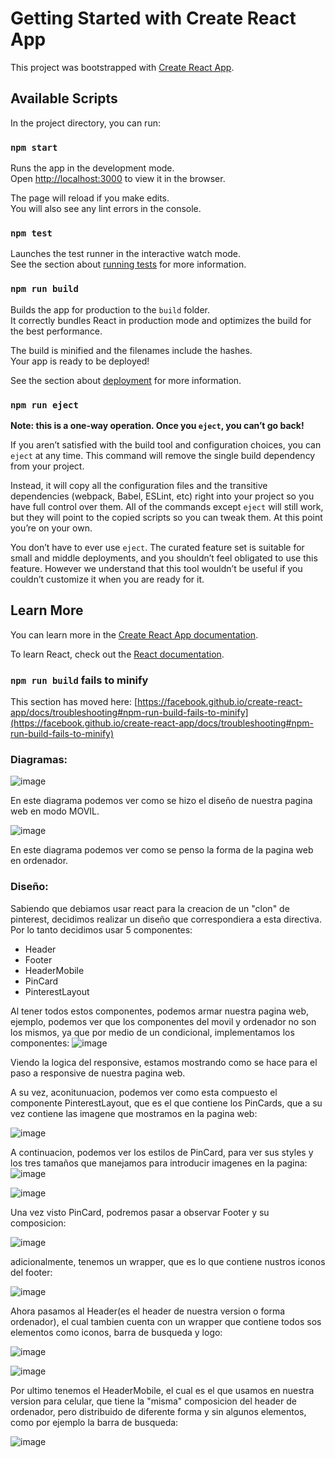 # Getting Started with Create React App

This project was bootstrapped with [Create React App](https://github.com/facebook/create-react-app).

## Available Scripts

In the project directory, you can run:

### `npm start`

Runs the app in the development mode.\
Open [http://localhost:3000](http://localhost:3000) to view it in the browser.

The page will reload if you make edits.\
You will also see any lint errors in the console.

### `npm test`

Launches the test runner in the interactive watch mode.\
See the section about [running tests](https://facebook.github.io/create-react-app/docs/running-tests) for more information.

### `npm run build`

Builds the app for production to the `build` folder.\
It correctly bundles React in production mode and optimizes the build for the best performance.

The build is minified and the filenames include the hashes.\
Your app is ready to be deployed!

See the section about [deployment](https://facebook.github.io/create-react-app/docs/deployment) for more information.

### `npm run eject`

**Note: this is a one-way operation. Once you `eject`, you can’t go back!**

If you aren’t satisfied with the build tool and configuration choices, you can `eject` at any time. This command will remove the single build dependency from your project.

Instead, it will copy all the configuration files and the transitive dependencies (webpack, Babel, ESLint, etc) right into your project so you have full control over them. All of the commands except `eject` will still work, but they will point to the copied scripts so you can tweak them. At this point you’re on your own.

You don’t have to ever use `eject`. The curated feature set is suitable for small and middle deployments, and you shouldn’t feel obligated to use this feature. However we understand that this tool wouldn’t be useful if you couldn’t customize it when you are ready for it.

## Learn More

You can learn more in the [Create React App documentation](https://facebook.github.io/create-react-app/docs/getting-started).

To learn React, check out the [React documentation](https://reactjs.org/).

### `npm run build` fails to minify

This section has moved here: [https://facebook.github.io/create-react-app/docs/troubleshooting#npm-run-build-fails-to-minify](https://facebook.github.io/create-react-app/docs/troubleshooting#npm-run-build-fails-to-minify)

### Diagramas:

![image](https://user-images.githubusercontent.com/72415333/137005952-61444721-5528-4903-b55c-00af7726a5ee.png)

En este diagrama podemos ver como se hizo el diseño de nuestra pagina web en modo MOVIL.

![image](https://user-images.githubusercontent.com/72415333/137006052-84a26b98-74f9-459b-b097-ad9b185d8e47.png)

En este diagrama podemos ver como se penso la forma de la pagina web en ordenador.

### Diseño:
Sabiendo que debiamos usar react para la creacion de un "clon" de pinterest, decidimos realizar un diseño que correspondiera a esta directiva.
Por lo tanto decidimos usar 5 componentes:
* Header
* Footer
* HeaderMobile
* PinCard
* PinterestLayout


Al tener todos estos componentes, podemos armar nuestra pagina web, ejemplo, podemos ver que los componentes del movil y ordenador no son los mismos, ya que por medio de un condicional, implementamos los componentes:
![image](https://user-images.githubusercontent.com/72415333/137008215-7f0a4b00-a94f-410e-96c2-abcec3e19ca8.png)

Viendo la logica del responsive, estamos mostrando como se hace para el paso a responsive de nuestra pagina web.

A su vez, aconitunuacion, podemos ver como esta compuesto el componente PinterestLayout, que es el que contiene los PinCards, que a su vez contiene las imagene que mostramos en la pagina web:

![image](https://user-images.githubusercontent.com/72415333/137013308-5459ba6b-b2dc-4bbb-aa18-105c9f5c7012.png)

A continuacion, podemos ver los estilos de PinCard, para ver sus styles y los tres tamaños que manejamos para introducir imagenes en la pagina:
![image](https://user-images.githubusercontent.com/72415333/137013664-e8a350e4-918a-4dec-8d63-344fdeb53103.png)

![image](https://user-images.githubusercontent.com/72415333/137013712-177e6014-1e95-442f-8006-47122b8c0c0d.png)


Una vez visto PinCard, podremos pasar a observar Footer y su composicion:

![image](https://user-images.githubusercontent.com/72415333/137017408-81b6e8a0-28da-4859-9b52-c0e0d73ef23c.png)

adicionalmente, tenemos un wrapper, que es lo que contiene nustros iconos del footer:

![image](https://user-images.githubusercontent.com/72415333/137017506-49e51b56-17b3-407b-81e4-08b84ba380b4.png)

Ahora pasamos al Header(es el header de nuestra version o forma ordenador), el cual tambien cuenta con un wrapper que contiene todos sos elementos como iconos, barra de busqueda y logo:

![image](https://user-images.githubusercontent.com/72415333/137017748-0ad46eec-b1ee-4e0b-93b1-ff5318f2e2bb.png)

![image](https://user-images.githubusercontent.com/72415333/137017781-513aea71-d1e6-4297-bc1e-10fd0b91bdc2.png)

Por ultimo tenemos el HeaderMobile, el cual es el que usamos en nuestra version para celular, que tiene la "misma" composicion del header de ordenador, pero distribuido de diferente forma y sin algunos elementos, como por ejemplo la barra de busqueda:

![image](https://user-images.githubusercontent.com/72415333/137018012-582bf113-1d8a-42ff-91ba-1d2220c42156.png)












